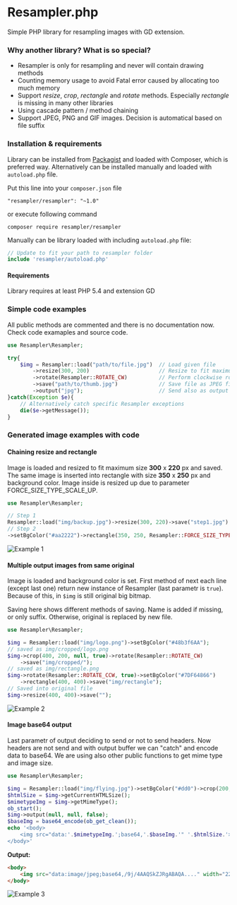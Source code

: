 # Resampler.php

Simple PHP library for resampling images with GD extension.

### Why another  library? What is so special?

* Resampler is only for resampling and never will contain drawing methods
* Counting memory usage to avoid Fatal error caused by allocating too much memory
* Support *resize*, *crop*, *rectangle* and *rotate* methods. Especially *rectangle* is missing in many other libraries
* Using cascade pattern / method chaining
* Support JPEG, PNG and GIF images. Decision is automatical based on file suffix

### Installation & requirements
Library can be installed from [Packagist](https://packagist.org/packages/resampler/resampler) and loaded with Composer, which is preferred way. Alternatively can be installed manually and loaded with `autoload.php` file.

Put this line into your `composer.json` file
```
"resampler/resampler": "~1.0"
```

or execute following command

```
composer require resampler/resampler
```

Manually can be library loaded with including `autoload.php` file:
```php
// Update to fit your path to resampler folder
include 'resampler/autoload.php'
```

#### Requirements
Library requires at least PHP 5.4 and extension GD

### Simple code examples

All public methods are commented and there is no documentation now. Check code examaples and source code.

```php
use Resampler\Resampler;

try{
    $img = Resampler::load("path/to/file.jpg")  // Load given file
        ->resize(300, 200)                      // Resize to fit maximum size 300x200 px
        ->rotate(Resampler::ROTATE_CW)          // Perform clockwise rotation by 90°
        ->save("path/to/thumb.jpg")             // Save file as JPEG file
        ->output("jpg");                        // Send also as output to browser as JPEG file
}catch(Exception $e){
    // Alternatively catch specific Resampler exceptions
    die($e->getMessage());
}
```

### Generated image examples with code

#### Chaining resize and rectangle
Image is loaded and resized to fit maximum size **300** x **220** px and saved.  
The same image is inserted into rectangle with size **350** x **250** px and background color. Image inside is resized up due to parameter FORCE_SIZE_TYPE_SCALE_UP.
```php
use Resampler\Resampler;

// Step 1
Resampler::load("img/backup.jpg")->resize(300, 220)->save("step1.jpg")
// Step 2
->setBgColor("#aa2222")->rectangle(350, 250, Resampler::FORCE_SIZE_TYPE_SCALE_UP)->save("step2.jpg");
```

![Example 1](http://www.kutac.cz/image/resampler-example-1-92416.png)

#### Multiple output images from same original
Image is loaded and background color is set. First method of next each line (except last one) return new instance of Resampler (last parametr is `true`). Because of this, in `$img` is still original big bitmap.

Saving here shows different methods of saving. Name is added if missing, or only suffix. Otherwise, original is replaced by new file.

```php
use Resampler\Resampler;

$img = Resampler::load("img/logo.png")->setBgColor("#48b3f6AA"); 
// saved as img/cropped/logo.png
$img->crop(400, 200, null, true)->rotate(Resampler::ROTATE_CW)
    ->save("img/cropped/");
// saved as img/rectangle.png
$img->rotate(Resampler::ROTATE_CCW, true)->setBgColor("#7DF64866")
    ->rectangle(400, 400)->save("img/rectangle");
// Saved into original file
$img->resize(400, 400)->save("");
```
![Example 2](http://www.kutac.cz/image/resampler-example-2-39548.png)

#### Image base64 output
Last parametr of output deciding to send or not to send headers. Now headers are not send and with output buffer we can "catch" and encode data to base64. We are using also other public functions to get mime type and image size.
```php
use Resampler\Resampler;

$img = Resampler::load("img/flying.jpg")->setBgColor("#dd0")->crop(200, 200)->rectangle(220, 220);
$htmlSize = $img->getCurrentHTMLSize();
$mimetypeImg = $img->getMimeType();
ob_start();
$img->output(null, null, false);
$baseImg = base64_encode(ob_get_clean());
echo '<body>
    <img src="data:'.$mimetypeImg.';base64,'.$baseImg.'" '.$htmlSize.'>
</body>'
```

**Output:**
```html
<body>
    <img src="data:image/jpeg;base64,/9j/4AAQSkZJRgABAQA...." width="220" height="220">
</body>
```
![Example 3](http://www.kutac.cz/image/resampler-example-3-09390.jpg)